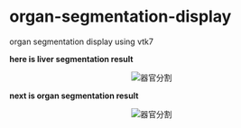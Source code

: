 # organ-segmentation-display
organ segmentation display using vtk7

**here is liver segmentation result**
<div align=center><img src="https://github.com/assassint2017/organ-segmetation-display/blob/master/pic/liver.gif" alt="器官分割"/></div>

**next is organ segmentation result**
<div align=center><img src="https://github.com/assassint2017/organ-segmetation-display/blob/master/pic/organ.gif" alt="器官分割"/></div>
